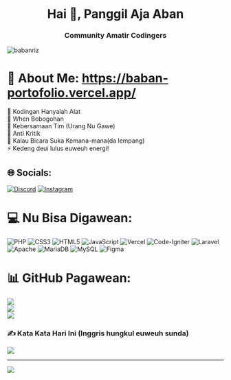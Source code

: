 <h1 align="center">Hai 👋, Panggil Aja Aban</h1>
<h3 align="center">Community Amatir Codingers</h3>

<p align="left"> <img src="https://komarev.com/ghpvc/?username=babanriz&label=Profile%20views&color=0e75b6&style=flat" alt="babanriz" /> </p>

# 💫 About Me: https://baban-portofolio.vercel.app/
🔭 Kodingan Hanyalah Alat<br>👯 When Bobogohan<br>🤝 Kebersamaan Tim (Urang Nu Gawe)<br>🌱 Anti Kritik<br>💬 Kalau Bicara Suka Kemana-mana(da lempang)<br>⚡ Kedeng deui lulus euweuh energi!


## 🌐 Socials:
[![Discord](https://img.shields.io/badge/Discord-%237289DA.svg?logo=discord&logoColor=white)](https://discord.gg/babanriz#4310) [![Instagram](https://img.shields.io/badge/Instagram-%23E4405F.svg?logo=Instagram&logoColor=white)](https://instagram.com/babanriz_) 

# 💻 Nu Bisa Digawean:
![PHP](https://img.shields.io/badge/php-%23777BB4.svg?style=for-the-badge&logo=php&logoColor=white) ![CSS3](https://img.shields.io/badge/css3-%231572B6.svg?style=for-the-badge&logo=css3&logoColor=white) ![HTML5](https://img.shields.io/badge/html5-%23E34F26.svg?style=for-the-badge&logo=html5&logoColor=white) ![JavaScript](https://img.shields.io/badge/javascript-%23323330.svg?style=for-the-badge&logo=javascript&logoColor=%23F7DF1E) ![Vercel](https://img.shields.io/badge/vercel-%23000000.svg?style=for-the-badge&logo=vercel&logoColor=white) ![Code-Igniter](https://img.shields.io/badge/CodeIgniter-%23EF4223.svg?style=for-the-badge&logo=codeIgniter&logoColor=white) ![Laravel](https://img.shields.io/badge/laravel-%23FF2D20.svg?style=for-the-badge&logo=laravel&logoColor=white) ![Apache](https://img.shields.io/badge/apache-%23D42029.svg?style=for-the-badge&logo=apache&logoColor=white) ![MariaDB](https://img.shields.io/badge/MariaDB-003545?style=for-the-badge&logo=mariadb&logoColor=white) ![MySQL](https://img.shields.io/badge/mysql-4479A1.svg?style=for-the-badge&logo=mysql&logoColor=white) ![Figma](https://img.shields.io/badge/figma-%23F24E1E.svg?style=for-the-badge&logo=figma&logoColor=white)
# 📊 GitHub Pagawean:
![](https://github-readme-stats.vercel.app/api?username=babanriz&theme=dark&hide_border=false&include_all_commits=false&count_private=false)<br/>
![](https://nirzak-streak-stats.vercel.app/?user=babanriz&theme=dark&hide_border=false)<br/>
![](https://github-readme-stats.vercel.app/api/top-langs/?username=babanriz&theme=dark&hide_border=false&include_all_commits=false&count_private=false&layout=compact)

### ✍️ Kata Kata Hari Ini (Inggris hungkul euweuh sunda)
![](https://quotes-github-readme.vercel.app/api?type=horizontal&theme=radical)

---
[![](https://visitcount.itsvg.in/api?id=babanriz&icon=0&color=0)](https://visitcount.itsvg.in)
